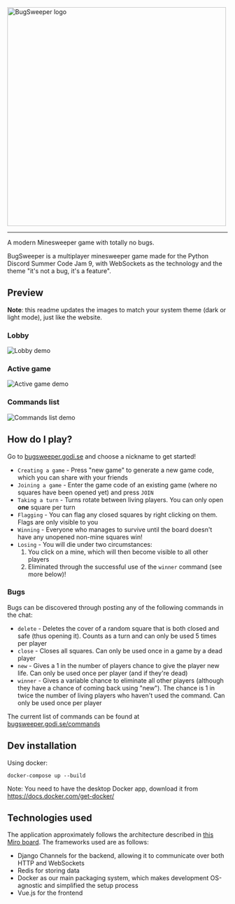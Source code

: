 <picture>
  <source media="(prefers-color-scheme: dark)" srcset="https://user-images.githubusercontent.com/65498475/181659011-5d3aa919-1dcf-4507-b443-2d9ca8d25641.svg">
  <source media="(prefers-color-scheme: light)" srcset="https://user-images.githubusercontent.com/65498475/180652320-46cf78bb-ecd0-4305-a37c-09fb9bdea69b.svg">
  <img alt="BugSweeper logo" width="500" src="="https://user-images.githubusercontent.com/65498475/181659011-5d3aa919-1dcf-4507-b443-2d9ca8d25641.svg">
</picture><hr>

A modern Minesweeper game with totally no bugs.

BugSweeper is a multiplayer minesweeper game made for the Python Discord Summer Code Jam 9, with WebSockets as the technology and the theme "it's not a bug, it's a feature".


## Preview

<note>

**Note**: this readme updates the images to match your system theme (dark or light mode), just like the website.

</note>

### Lobby
<picture>
  <source media="(prefers-color-scheme: dark)" srcset="https://user-images.githubusercontent.com/65498475/182606217-444f7e83-7c92-45e6-9b9b-abe289919a38.png">
  <source media="(prefers-color-scheme: light)" srcset="https://user-images.githubusercontent.com/65498475/182606302-def0c144-e147-4990-95fb-2a188f983a69.png">
  <img alt="Lobby demo" src="https://user-images.githubusercontent.com/65498475/182605418-a0c26207-5b7c-4849-a649-ec588e68b9f8.png">
</picture>

### Active game

<picture>
  <source media="(prefers-color-scheme: dark)" srcset="https://user-images.githubusercontent.com/65498475/182603512-134b03f2-1236-4bc2-9e4a-d7deed56cd9a.png">
  <source media="(prefers-color-scheme: light)" srcset="https://user-images.githubusercontent.com/65498475/182604532-8eab598e-d228-43f1-aec8-c312497ec6a1.png">
  <img alt="Active game demo" src="https://user-images.githubusercontent.com/65498475/182605653-9cc1a8ed-4fb5-4037-9f02-357517f2faa7.png">
</picture>


### Commands list

<picture>
  <source media="(prefers-color-scheme: dark)" srcset="https://user-images.githubusercontent.com/65498475/182605242-4084cf70-3f1a-48fb-b903-59387a6f2213.png">
  <source media="(prefers-color-scheme: light)" srcset="https://user-images.githubusercontent.com/65498475/182605418-a0c26207-5b7c-4849-a649-ec588e68b9f8.png">
  <img alt="Commands list demo" src="https://user-images.githubusercontent.com/65498475/182605242-4084cf70-3f1a-48fb-b903-59387a6f2213.png">
</picture>


## How do I play?

Go to [bugsweeper.godi.se](https://bugsweeper.godi.se) and choose a nickname to get started!

- `Creating a game` - Press "new game" to generate a new game code, which you can share with your friends
- `Joining a game` - Enter the game code of an existing game (where no squares have been opened yet) and press `JOIN`
- `Taking a turn` - Turns rotate between living players. You can only open **one** square per turn
- `Flagging` - You can flag any closed squares by right clicking on them. Flags are only visible to you
- `Winning` - Everyone who manages to survive until the board doesn't have any unopened non-mine squares win!
- `Losing` - You will die under two circumstances:
  1. You click on a mine, which will then become visible to all other players
  2. Eliminated through the successful use of the `winner` command (see more below)!


### Bugs

Bugs can be discovered through posting any of the following commands in the chat:

- `delete` - Deletes the cover of a random square that is both closed and safe (thus opening it). Counts as a turn and can only be used 5 times per player
- `close` - Closes all squares. Can only be used once in a game by a dead player
- `new` - Gives a 1 in the number of players chance to give the player new life. Can only be used once per player (and if they're dead)
- `winner` - Gives a variable chance to eliminate all other players (although they have a chance of coming back using "new"). The chance is 1 in twice the number of living players who haven't used the command. Can only be used once per player

The current list of commands can be found at [bugsweeper.godi.se/commands](https://bugsweeper.godi.se/commands)


## Dev installation

Using docker:
```shell
docker-compose up --build
```
Note: You need to have the desktop Docker app, download it from https://docs.docker.com/get-docker/


## Technologies used

The application approximately follows the architecture described in [this Miro board](https://miro.com/app/board/uXjVOj0M0wU=/?share_link_id=644032710468). The frameworks used are as follows:

- Django Channels for the backend, allowing it to communicate over both HTTP and WebSockets
- Redis for storing data
- Docker as our main packaging system, which makes development OS-agnostic and simplified the setup process
- Vue.js for the frontend
